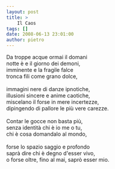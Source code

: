 ```yaml
---
layout: post
title: >
    Il Caos
tags: []
date: 2008-06-13 23:01:00
author: pietro
---
```

Da troppe acque ormai il domani<br/>notte è e il giorno dei demoni,<br/>imminente e la fragile falce<br/>tronca fili come grano dolce,<br/><br/>immagini nere di danze ipnotiche,<br/>illusioni sincere e anime caotiche,<br/>miscelano il forse in mere incertezze,<br/>dipingendo di pallore le più vere carezze.<br/><br/>Contar le gocce non basta più,<br/>senza identità chi è io me o tu,<br/>chi è cosa domandalo al mondo,<br/><br/>forse lo spazio saggio e profondo<br/>saprà dire chi è degno d'esser vivo,<br/>o forse oltre, fino al mai, saprò esser mio.
